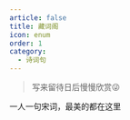 ```yaml
---
article: false
title: 藏词阁
icon: enum
order: 1
category:
  - 诗词句
---
```




> 写来留待日后慢慢欣赏😜

一人一句宋词，最美的都在这里 <Badge text="平时收藏" type="warning" /> <Badge text="宋词" color="grey" />

<SiteInfo
  name="苏 轼"
  desc="十年生死两茫茫，不思量，自难忘。"
  logo="/cangci.png"
  preview="https://pic1.zhimg.com/80/v2-f5da1a2f817d9913cc99c52ca43ab124_1440w.webp"
/>

<SiteInfo
  name="陆 游"
  desc="红酥手，黄藤酒，满城春色宫墙柳。"
  logo="/cangci.png"
  preview="https://pic1.zhimg.com/80/v2-f5da1a2f817d9913cc99c52ca43ab124_1440w.webp"
/>

<SiteInfo
  name="李清照"
  desc="此情无计可消除，才下眉头，却上心头。"
  logo="/cangci.png"
  preview="https://pic1.zhimg.com/80/v2-f5da1a2f817d9913cc99c52ca43ab124_1440w.webp"
/>

<SiteInfo
  name="辛弃疾"
  desc="众里寻他千百度。蓦然回首，那人却在，灯火阑珊处。"
  logo="/cangci.png"
  preview="https://pic1.zhimg.com/80/v2-f5da1a2f817d9913cc99c52ca43ab124_1440w.webp"
/>
